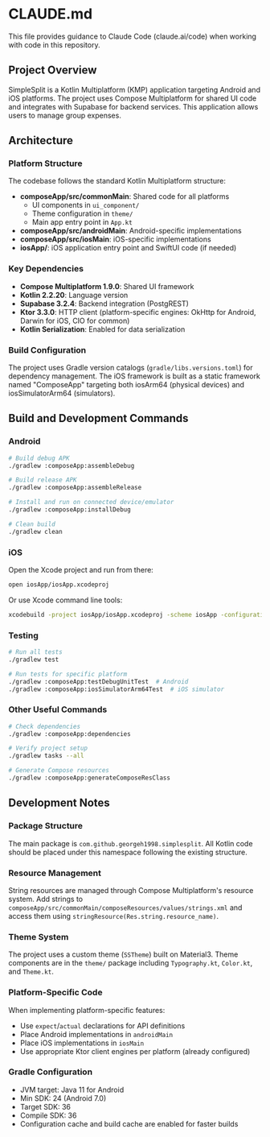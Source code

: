 # CLAUDE.md

This file provides guidance to Claude Code (claude.ai/code) when working with code in this repository.

## Project Overview

SimpleSplit is a Kotlin Multiplatform (KMP) application targeting Android and iOS platforms. 
The project uses Compose Multiplatform for shared UI code and integrates with Supabase for backend services.
This application allows users to manage group expenses.

## Architecture

### Platform Structure

The codebase follows the standard Kotlin Multiplatform structure:

- **composeApp/src/commonMain**: Shared code for all platforms
  - UI components in `ui_component/`
  - Theme configuration in `theme/`
  - Main app entry point in `App.kt`
- **composeApp/src/androidMain**: Android-specific implementations
- **composeApp/src/iosMain**: iOS-specific implementations
- **iosApp/**: iOS application entry point and SwiftUI code (if needed)

### Key Dependencies

- **Compose Multiplatform 1.9.0**: Shared UI framework
- **Kotlin 2.2.20**: Language version
- **Supabase 3.2.4**: Backend integration (PostgREST)
- **Ktor 3.3.0**: HTTP client (platform-specific engines: OkHttp for Android, Darwin for iOS, CIO for common)
- **Kotlin Serialization**: Enabled for data serialization

### Build Configuration

The project uses Gradle version catalogs (`gradle/libs.versions.toml`) for dependency management. The iOS framework is built as a static framework named "ComposeApp" targeting both iosArm64 (physical devices) and iosSimulatorArm64 (simulators).

## Build and Development Commands

### Android

```bash
# Build debug APK
./gradlew :composeApp:assembleDebug

# Build release APK
./gradlew :composeApp:assembleRelease

# Install and run on connected device/emulator
./gradlew :composeApp:installDebug

# Clean build
./gradlew clean
```

### iOS

Open the Xcode project and run from there:
```bash
open iosApp/iosApp.xcodeproj
```

Or use Xcode command line tools:
```bash
xcodebuild -project iosApp/iosApp.xcodeproj -scheme iosApp -configuration Debug
```

### Testing

```bash
# Run all tests
./gradlew test

# Run tests for specific platform
./gradlew :composeApp:testDebugUnitTest  # Android
./gradlew :composeApp:iosSimulatorArm64Test  # iOS simulator
```

### Other Useful Commands

```bash
# Check dependencies
./gradlew :composeApp:dependencies

# Verify project setup
./gradlew tasks --all

# Generate Compose resources
./gradlew :composeApp:generateComposeResClass
```

## Development Notes

### Package Structure

The main package is `com.github.georgeh1998.simplesplit`. All Kotlin code should be placed under this namespace following the existing structure.

### Resource Management

String resources are managed through Compose Multiplatform's resource system. Add strings to `composeApp/src/commonMain/composeResources/values/strings.xml` and access them using `stringResource(Res.string.resource_name)`.

### Theme System

The project uses a custom theme (`SSTheme`) built on Material3. Theme components are in the `theme/` package including `Typography.kt`, `Color.kt`, and `Theme.kt`.

### Platform-Specific Code

When implementing platform-specific features:
- Use `expect`/`actual` declarations for API definitions
- Place Android implementations in `androidMain`
- Place iOS implementations in `iosMain`
- Use appropriate Ktor client engines per platform (already configured)

### Gradle Configuration

- JVM target: Java 11 for Android
- Min SDK: 24 (Android 7.0)
- Target SDK: 36
- Compile SDK: 36
- Configuration cache and build cache are enabled for faster builds
